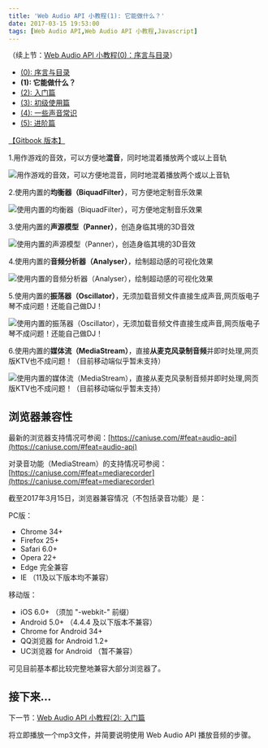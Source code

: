 ```yaml
---
title: 'Web Audio API 小教程(1): 它能做什么？'
date: 2017-03-15 19:53:00
tags: [Web Audio API,Web Audio API 小教程,Javascript]
---
```


（续上节：[Web Audio API 小教程(0)：序言与目录](/2017/03/15/Web-Audio-API-Guide-Preface/)）

- [(0): 序言与目录](/2017/03/15/Web-Audio-API-Guide-Preface/)
- **(1): 它能做什么？**
- [(2): 入门篇](/2017/03/15/Web-Audio-API-Guide-Getting-Started/)
- [(3): 初级使用篇](/2017/03/15/Web-Audio-API-Guide-Primary-User/)
- [(4): 一些声音常识](/2017/03/15/Web-Audio-API-Guide-About-Sound/)
- [(5): 进阶篇](/2017/03/15/Web-Audio-API-Guide-Advanced-User/)

[【Gitbook 版本】](https://benzleung.gitbooks.io/web-audio-api-mini-guide/)

1.用作游戏的音效，可以方便地**混音**，同时地混着播放两个或以上音轨

<!-- more -->

![用作游戏的音效，可以方便地**混音**，同时地混着播放两个或以上音轨](/web-audio-api-demo/guide-img/0/1.png "用作游戏的音效，可以方便地混音，同时地混着播放两个或以上音轨")

2.使用内置的**均衡器（BiquadFilter）**，可方便地定制音乐效果

![使用内置的**均衡器（BiquadFilter）**，可方便地定制音乐效果](/web-audio-api-demo/guide-img/0/2.png "使用内置的均衡器（BiquadFilter），可方便地定制音乐效果")

3.使用内置的**声源模型（Panner）**，创造身临其境的3D音效

![使用内置的**声源模型（Panner）**，创造身临其境的3D音效](/web-audio-api-demo/guide-img/0/3.png "使用内置的声源模型（Panner），创造身临其境的3D音效")

4.使用内置的**音频分析器（Analyser）**，绘制超动感的可视化效果

![使用内置的**音频分析器（Analyser）**，绘制超动感的可视化效果](/web-audio-api-demo/guide-img/0/4.png "使用内置的音频分析器（Analyser），绘制超动感的可视化效果")

5.使用内置的**振荡器（Oscillator）**，无须加载音频文件直接生成声音,网页版电子琴不成问题！还能自己做DJ！

![使用内置的**振荡器（Oscillator）**，无须加载音频文件直接生成声音,网页版电子琴不成问题！还能自己做DJ！](/web-audio-api-demo/guide-img/0/5.png "用作游戏的音效，可以方便地混音，同时地混着播放两个或以上音轨")

6.使用内置的**媒体流（MediaStream）**，直接**从麦克风录制音频**并即时处理,网页版KTV也不成问题！（目前移动端似乎暂未支持）

![使用内置的**媒体流（MediaStream）**，直接**从麦克风录制音频**并即时处理,网页版KTV也不成问题！（目前移动端似乎暂未支持）](/web-audio-api-demo/guide-img/0/6.png "使用内置的媒体流（MediaStream），直接从麦克风录制音频并即时处理,网页版KTV也不成问题！（目前移动端似乎暂未支持）")

## 浏览器兼容性

最新的浏览器支持情况可参阅：[https://caniuse.com/#feat=audio-api](https://caniuse.com/#feat=audio-api)

对录音功能（MediaStream）的支持情况可参阅：[https://caniuse.com/#feat=mediarecorder](https://caniuse.com/#feat=mediarecorder)

截至2017年3月15日，浏览器兼容情况（不包括录音功能）是：

PC版：

- Chrome 34+
- Firefox 25+ 
- Safari 6.0+
- Opera 22+
- Edge 完全兼容
- IE （11及以下版本均不兼容）

移动版：

- iOS 6.0+ （须加 "-webkit-" 前缀）
- Android 5.0+ （4.4.4 及以下版本不兼容）
- Chrome for Android 34+
- QQ浏览器 for Android 1.2+
- UC浏览器 for Android （暂不兼容）

可见目前基本都比较完整地兼容大部分浏览器了。

## 接下来...

下一节：[Web Audio API 小教程(2): 入门篇](/2017/03/15/Web-Audio-API-Guide-Getting-Started/)

将立即播放一个mp3文件，并简要说明使用 Web Audio API 播放音频的步骤。
